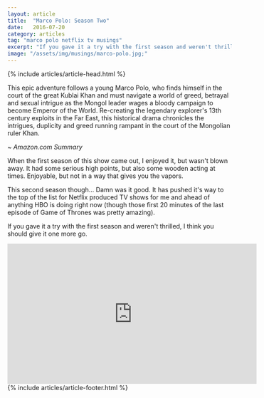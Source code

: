 ```yaml
---
layout: article
title:  "Marco Polo: Season Two"
date:   2016-07-20
category: articles
tag: "marco polo netflix tv musings"
excerpt: "If you gave it a try with the first season and weren't thrilled, I think you should give it one more go."
image: "/assets/img/musings/marco-polo.jpg;"
---
```

{% include articles/article-head.html %}
<section class="review continued">
	<div class="content gutters">
		<div class="span-3 col empty"></div>
		<div class="span-6 col">
		<p>This epic adventure follows a young Marco Polo, who finds himself in the court of the great Kublai Khan and must navigate a world of greed, betrayal and sexual intrigue as the Mongol leader wages a bloody campaign to become Emperor of the World. Re-creating the legendary explorer's 13th century exploits in the Far East, this historical drama chronicles the intrigues, duplicity and greed running rampant in the court of the Mongolian ruler Khan.</p>
		<p class="text-right"><em>~ Amazon.com Summary</em></p>
			<p>When the first season of this show came out, I enjoyed it, but wasn't blown away. It had some serious high points, but also some wooden acting at times. Enjoyable, but not in a way that gives you the vapors.</p>
			<p>This second season though... Damn was it good. It has pushed it's way to the top of the list for Netflix produced TV shows for me and ahead of anything HBO is doing right now (though those first 20 minutes of the last episode of Game of Thrones was pretty amazing).</p>
			<p>If you gave it a try with the first season and weren't thrilled, I think you should give it one more go.</p>
				<div class="youtube">
					<iframe width="560" height="315" src="https://www.youtube.com/embed/OXfgvcJ5T8E" frameborder="0" allowfullscreen></iframe>
			</div>
		</div>
		<div class="span-3 col empty"></div>	
	</div>
{% include articles/article-footer.html %}
</section>